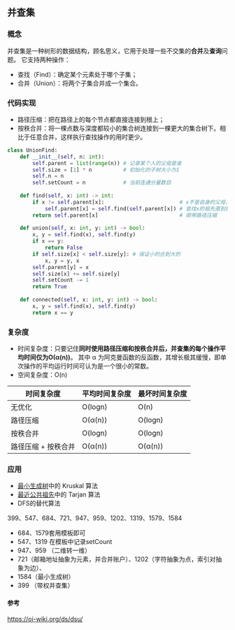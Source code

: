 ## 并查集

### 概念

并查集是一种树形的数据结构，顾名思义，它用于处理一些不交集的**合并**及**查询**问题。 它支持两种操作：

- 查找（Find）：确定某个元素处于哪个子集；
- 合并（Union）：将两个子集合并成一个集合。

### 代码实现

- 路径压缩：把在路径上的每个节点都直接连接到根上；
- 按秩合并：将一棵点数与深度都较小的集合树连接到一棵更大的集合树下。相比于任意合并，这样执行查找操作的用时更少。

```python
class UnionFind:
    def __init__(self, n: int):
        self.parent = list(range(n)) # 记录某个人的父母是谁
        self.size = [1] * n          # 初始化的子树大小为1
        self.n = n
        self.setCount = n            # 当前连通分量数目
    
    def find(self, x: int) -> int:
        if x != self.parent[x]:                        # x不是自身的父母，即x不是该集合的代表
            self.parent[x] = self.find(self.parent[x]) # 查找x的祖先直到找到代表,   
        return self.parent[x]                          # 顺带路径压缩
    
    def union(self, x: int, y: int) -> bool:
        x, y = self.find(x), self.find(y)
        if x == y:
            return False
        if self.size[x] < self.size[y]: # 保证小的合到大的
            x, y = y, x
        self.parent[y] = x
        self.size[x] += self.size[y]
        self.setCount -= 1
        return True
    
    def connected(self, x: int, y: int) -> bool:
        x, y = self.find(x), self.find(y)
        return x == y
```

### 复杂度

- 时间复杂度：只要记住**同时使用路径压缩和按秩合并后，并查集的每个操作平均时间仅为O(α(n))**。 其中 α 为阿克曼函数的反函数，其增长极其缓慢，即单次操作的平均运行时间可认为是一个很小的常数。
- 空间复杂度：O(n)

| 时间复杂度          | 平均时间复杂度 | 最坏时间复杂度 |
| ------------------- | -------------- | -------------- |
| 无优化              | O(logn)        | O(n)           |
| 路径压缩            | O(α(n))        | O(logn)        |
| 按秩合并            | O(logn)        | O(logn)        |
| 路径压缩 + 按秩合并 | O(α(n))        | O(α(n))        |

### 应用

- [最小生成树](https://oi-wiki.org/graph/mst/)中的 Kruskal 算法
- [最近公共祖先](https://oi-wiki.org/graph/lca/)中的 Tarjan 算法
- DFS的替代算法



399、547、684、721、947、959、1202、1319、1579、1584

- 684、1579套用模板即可
- 547、1319 在模板中记录setCount
- 947、959 （二维转一维）
- 721（邮箱地址抽象为元素，并合并账户）、1202（字符抽象为点，索引对抽象为边）、
- 1584（最小生成树）
- 399 （带权并查集）

#### 参考

https://oi-wiki.org/ds/dsu/

